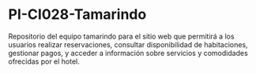 # PI-CI028-Tamarindo
Repositorio del equipo tamarindo para el sitio web que permitirá a los usuarios realizar reservaciones, consultar disponibilidad de habitaciones, gestionar pagos, y acceder a información sobre servicios y comodidades ofrecidas por el hotel.

